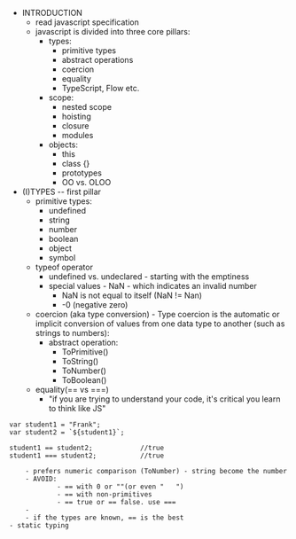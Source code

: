 
- INTRODUCTION
	- read javascript specification
	- javascript is divided into three core pillars:
		- types:
			- primitive types
			- abstract operations
			- coercion
			- equality
			- TypeScript, Flow etc.
		- scope:
			- nested scope
			- hoisting
			- closure
			- modules
		- objects:
			- this
			- class {}
			- prototypes
			- OO vs. OLOO
- (I)TYPES -- first pillar 
	- primitive types:
		- undefined
		- string
		- number
		- boolean
		- object
		- symbol
	- typeof operator
		- undefined vs. undeclared - starting with the emptiness
		- special values - NaN - which indicates an invalid number
			- NaN is not equal to itself (NaN != Nan)
			- -0 (negative zero)
	- coercion (aka type conversion) - Type coercion is the automatic or implicit conversion of values from one data type to another (such as strings to numbers):
		- abstract operation:
			- ToPrimitive()
			- ToString()
			- ToNumber()
			- ToBoolean()
	- equality(== vs ===)
		- "if you are trying to understand your code, it's critical you learn to think like JS"

```
var student1 = "Frank";
var student2 = `${student1}`;

student1 == student2;            //true
student1 === student2;           //true
```
		- prefers numeric comparison (ToNumber) - string become the number
		- AVOID: 
				- == with 0 or ""(or even "   ")
				- == with non-primitives
				- == true or == false. use ===
		- 
		- if the types are known, == is the best
	- static typing
